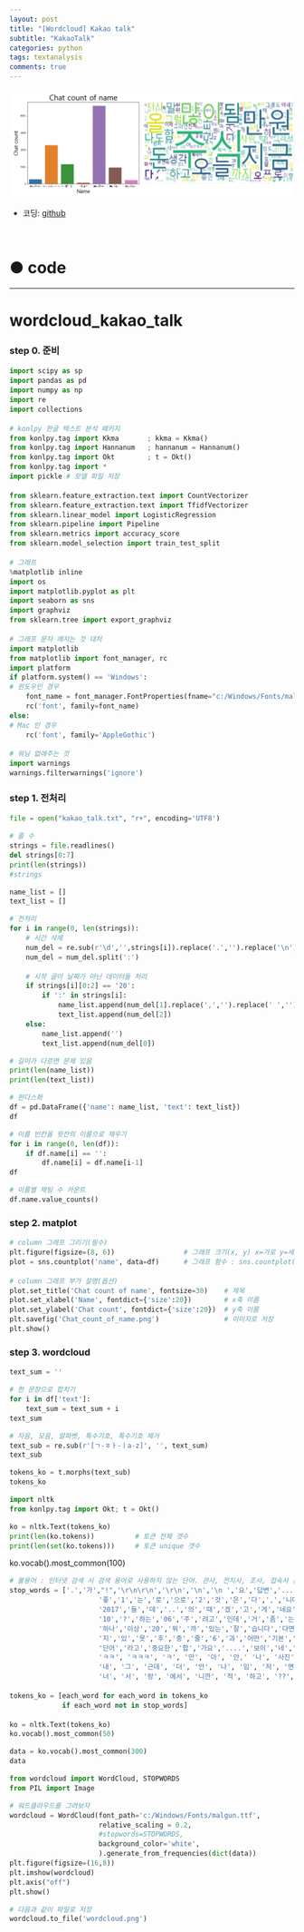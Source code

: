 ```yaml
---
layout: post
title: "[Wordcloud] Kakao talk"
subtitle: "KakaoTalk"
categories: python
tags: textanalysis
comments: true
---
```


![Alt text](https://github.com/JeongJaeyoung0/JeongJaeyoung0.github.io/blob/master/assets/img/textanalysis/wordcloud_kakaotalk.png?raw=true)

* 코딩: [github](https://github.com/JeongJaeyoung0/text_analysis/blob/97d1418978beea10307fb4121e9448c163ea544b/wordcloud_kakao_talk.ipynb "github")

<br>

# ● code

***

# wordcloud_kakao_talk

### step 0. 준비


```python
import scipy as sp
import pandas as pd
import numpy as np
import re
import collections

# konlpy 한글 텍스트 분석 패키지
from konlpy.tag import Kkma       ; kkma = Kkma()
from konlpy.tag import Hannanum   ; hannanum = Hannanum()
from konlpy.tag import Okt        ; t = Okt()
from konlpy.tag import *
import pickle # 모델 파일 저장

from sklearn.feature_extraction.text import CountVectorizer
from sklearn.feature_extraction.text import TfidfVectorizer
from sklearn.linear_model import LogisticRegression
from sklearn.pipeline import Pipeline
from sklearn.metrics import accuracy_score
from sklearn.model_selection import train_test_split

# 그래프
%matplotlib inline
import os
import matplotlib.pyplot as plt
import seaborn as sns
import graphviz
from sklearn.tree import export_graphviz

# 그래프 문자 깨지는 것 대처
import matplotlib
from matplotlib import font_manager, rc
import platform
if platform.system() == 'Windows':
# 윈도우인 경우
    font_name = font_manager.FontProperties(fname="c:/Windows/Fonts/malgun.ttf").get_name()
    rc('font', family=font_name)
else:
# Mac 인 경우
    rc('font', family='AppleGothic')

# 워닝 없애주는 것
import warnings  
warnings.filterwarnings('ignore')
```

### step 1. 전처리


```python
file = open("kakao_talk.txt", "r+", encoding='UTF8')
```


```python
# 줄 수
strings = file.readlines()
del strings[0:7]
print(len(strings))
#strings
```


```python
name_list = []
text_list = []
```


```python
# 전처리
for i in range(0, len(strings)):
    # 시간 삭제
    num_del = re.sub(r'\d','',strings[i]).replace('.','').replace('\n','')
    num_del = num_del.split(':')
    
    # 시작 글이 날짜가 아닌 데이터들 처리
    if strings[i][0:2] == '20':
        if ':' in strings[i]:
            name_list.append(num_del[1].replace(',','').replace(' ',''))
            text_list.append(num_del[2])
    else:
        name_list.append('')
        text_list.append(num_del[0])
```


```python
# 길이가 다르면 문제 있음
print(len(name_list))
print(len(text_list))
```


```python
# 판다스화
df = pd.DataFrame({'name': name_list, 'text': text_list})
df
```


```python
# 이름 빈칸을 윗칸의 이름으로 채우기
for i in range(0, len(df)):
    if df.name[i] == '':
        df.name[i] = df.name[i-1]
df
```


```python
# 이름별 채팅 수 카운트
df.name.value_counts()
```

### step 2. matplot


```python
# column 그래프 그리기(필수)
plt.figure(figsize=(8, 6))                 # 그래프 크기(x, y) x=가로 y=세로
plot = sns.countplot('name', data=df)      # 그래프 함수 : sns.countplot() 사용

# column 그래프 부가 설명(옵션)
plot.set_title('Chat count of name', fontsize=30)    # 제목
plot.set_xlabel('Name', fontdict={'size':20})        # x축 이름
plot.set_ylabel('Chat count', fontdict={'size':20})  # y축 이름
plt.savefig('Chat_count_of_name.png')                # 이미지로 저장
plt.show()
```

### step 3. wordcloud


```python
text_sum = ''
```


```python
# 한 문장으로 합치기
for i in df['text']:
    text_sum = text_sum + i
text_sum
```


```python
# 자음, 모음, 알파벳, 특수기호, 특수기호 제거
text_sub = re.sub(r'[ㄱ-ㅎㅏ-ㅣa-z]', '', text_sum)
text_sub
```


```python
tokens_ko = t.morphs(text_sub)
tokens_ko
```


```python
import nltk
from konlpy.tag import Okt; t = Okt()
```


```python
ko = nltk.Text(tokens_ko)   
print(len(ko.tokens))          # 토큰 전체 갯수
print(len(set(ko.tokens)))     # 토큰 unique 갯수
```
ko.vocab().most_common(100)

```python
# 불용어 : 인터넷 검색 시 검색 용어로 사용하지 않는 단어. 관사, 전치사, 조사, 접속사 등 검색 색인 단어로 의미가 없는 단어
stop_words = ['.','가',"!",'\r\n\r\n','\r\n','\n','\n ','요','답변','...','을','수','에','질문','제','를','이','도',
                      '좋','1','는','로','으로','2','것','은','다',',','니다','대','들',
                      '2017','들','데','..','의','때','겠','고','게','네요','한','일','할',
                      '10','?','하는','06','주','려고','인데','거','좀','는데','~','ㅎㅎ',
                      '하나','이상','20','뭐','까','있는','잘','습니다','다면','했','주려',
                      '지','있','못','후','중','줄','6','과','어떤','기본','!!',
                      '단어','라고','중요한','합','가요','....','보이','네','무지',
                      'ㅋㅋ', 'ㅋㅋㅋ', 'ㅋ', '만', '아', '안,' '나', '사진', '난', '이모티콘',
                      '내', '그', '근데', '더', '안', '나', '임', '저', '면', '듯', '년', '하면', '에서',
                      '너', '서', '랑', '에서', '니깐', '적', '하고', '??', '~~', '~~~']

tokens_ko = [each_word for each_word in tokens_ko
             if each_word not in stop_words]

ko = nltk.Text(tokens_ko)
ko.vocab().most_common(50)
```


```python
data = ko.vocab().most_common(300)
data
```


```python
from wordcloud import WordCloud, STOPWORDS
from PIL import Image
```


```python
# 워드클라우드를 그려보자
wordcloud = WordCloud(font_path='c:/Windows/Fonts/malgun.ttf',
                      relative_scaling = 0.2,
                      #stopwords=STOPWORDS,
                      background_color='white',
                      ).generate_from_frequencies(dict(data))
plt.figure(figsize=(16,8))
plt.imshow(wordcloud)
plt.axis("off")
plt.show()
```


```python
# 다음과 같이 파일로 저장
wordcloud.to_file('wordcloud.png')
```


```python

```
